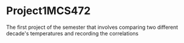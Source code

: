 # Project1MCS472
The first project of the semester that involves comparing two different decade's temperatures and recording the correlations
